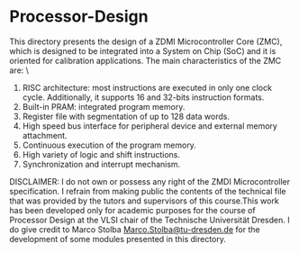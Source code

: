 # Processor-Design

This directory presents the design of a ZDMI Microcontroller Core (ZMC), which is designed to be integrated into a System on Chip (SoC) and 
it is oriented for calibration applications. The main characteristics of the ZMC are: \\
1. RISC architecture: most instructions are executed in only one clock cycle. Additionally, it supports 16 and 32-bits instruction formats.
2. Built-in PRAM: integrated program memory.
3. Register file with segmentation of up to 128 data words.
4. High speed bus interface for peripheral device and external memory attachment.
5. Continuous execution of the program memory.
6. High variety of logic and shift instructions.
7. Synchronization and interrupt mechanism.


DISCLAIMER: I do not own or possess any right of the ZMDI Microcontroller specification. I refrain from making public the contents of the technical file that was provided by the tutors and supervisors of this course.This work has been developed only for academic 
purposes for the course of Processor Design at the VLSI chair of the Technische Universität Dresden. I do give credit to Marco Stolba Marco.Stolba@tu-dresden.de for the development of some modules presented in this directory. 
